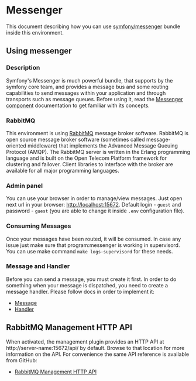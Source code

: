 # Messenger
This document describing how you can use [symfony/messenger](https://symfony.com/doc/current/messenger.html) bundle inside this environment.

## Using messenger
### Description
Symfony's Messenger is much powerful bundle, that supports by the symfony core team, and provides a message bus and some routing capabilities to send messages within your application and through transports such as message queues. Before using it, read the [Messenger component](https://symfony.com/doc/current/components/messenger.html) documentation to get familiar with its concepts.

### RabbitMQ
This environment is using [RabbitMQ](https://hub.docker.com/_/rabbitmq) message broker software. RabbitMQ is open source message broker software (sometimes called message-oriented middleware) that implements the Advanced Message Queuing Protocol (AMQP). The RabbitMQ server is written in the Erlang programming language and is built on the Open Telecom Platform framework for clustering and failover. Client libraries to interface with the broker are available for all major programming languages.

### Admin panel
You can use your browser in order to manage/view messages. Just open next url in your browser: [http://localhost:15672](http://localhost:15672). Default login - `guest` and password - `guest` (you are able to change it inside `.env` configuration file).

### Consuming Messages
Once your messages have been routed, it will be consumed. In case any issue just make sure that program:messenger is working in supervisord. You can use make command `make logs-supervisord` for these needs.

### Message and Handler
Before you can send a message, you must create it first. In order to do something when your message is dispatched, you need to create a message handler. Please follow docs in order to implement it:

* [Message](https://symfony.com/doc/current/messenger.html#creating-a-message-handler)
* [Handler](https://symfony.com/doc/current/messenger.html#creating-a-message-handler)

## RabbitMQ Management HTTP API
When activated, the management plugin provides an HTTP API at http://server-name:15672/api/ by default. Browse to that location for more information on the API. For convenience the same API reference is available from GitHub:
* [RabbitMQ Management HTTP API](https://rawcdn.githack.com/rabbitmq/rabbitmq-server/v3.11.5/deps/rabbitmq_management/priv/www/api/index.html)
